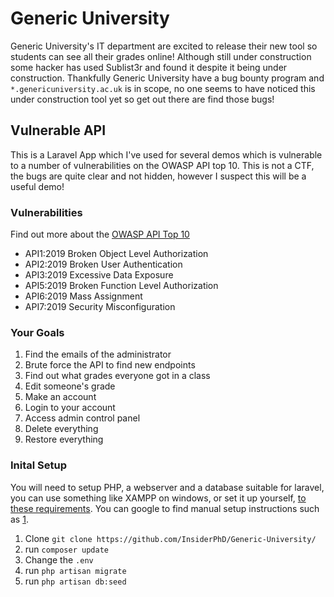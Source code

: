 # Generic University
 Generic University's IT department are excited to release their new tool so students can see all their grades online! Although still under construction some hacker has used Sublist3r and found it despite it being under construction. Thankfully Generic University have a bug bounty program and `*.genericuniversity.ac.uk` is in scope, no one seems to have noticed this under construction tool yet so get out there are find those bugs!

## Vulnerable API
This is a Laravel App which I've used for several demos which is vulnerable to a number of vulnerabilities on the OWASP API top 10. This is not a CTF, the bugs are quite clear and not hidden, however I suspect this will be a useful demo!

### Vulnerabilities
Find out more about the [OWASP API Top 10](https://owasp.org/www-project-api-security/)
- API1:2019 Broken Object Level Authorization
- API2:2019 Broken User Authentication
- API3:2019 Excessive Data Exposure
- API5:2019 Broken Function Level Authorization
- API6:2019 Mass Assignment
- API7:2019 Security Misconfiguration

### Your Goals
1) Find the emails of the administrator
2) Brute force the API to find new endpoints
3) Find out what grades everyone got in a class
4) Edit someone's grade
5) Make an account
6) Login to your account
7) Access admin control panel
8) Delete everything
9) Restore everything

### Inital Setup
You will need to setup PHP, a webserver and a database suitable for laravel, you can use something like XAMPP on windows, or set it up yourself, [to these requirements](https://laravel.com/docs/7.x/installation#server-requirements). You can google to find manual setup instructions such as [1](https://websiteforstudents.com/install-laravel-php-framework-on-ubuntu-16-04-17-10-18-04-with-apache2-and-php-7-2-support/).

1. Clone `git clone https://github.com/InsiderPhD/Generic-University/`
2. run `composer update`
4. Change the `.env`
5. run `php artisan migrate`
6. run `php artisan db:seed`
